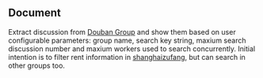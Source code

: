 ## Document
Extract discussion from [Douban Group](https://www.douban.com/group/guide?guide=1) and show them based on user configurable parameters: group name, search key string, maxium search discussion number and maxium workers used to search concurrently. Initial intention is to filter rent information in [shanghaizufang](https://www.douban.com/group/shanghaizufang/), but can search in other groups too.